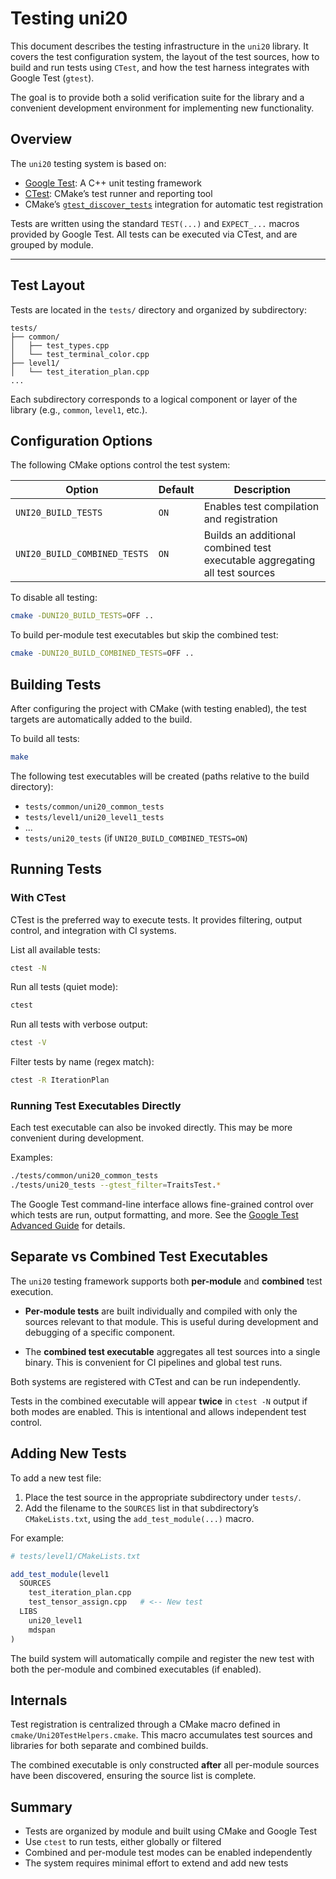 # Testing uni20

This document describes the testing infrastructure in the `uni20` library. It covers the test configuration system, the layout of the test sources, how to build and run tests using `CTest`, and how the test harness integrates with Google Test (`gtest`).

The goal is to provide both a solid verification suite for the library and a convenient development environment for implementing new functionality.

## Overview

The `uni20` testing system is based on:

- [Google Test](https://github.com/google/googletest): A C++ unit testing framework
- [CTest](https://cmake.org/cmake/help/latest/manual/ctest.1.html): CMake’s test runner and reporting tool
- CMake’s [`gtest_discover_tests`](https://cmake.org/cmake/help/latest/module/GoogleTest.html) integration for automatic test registration

Tests are written using the standard `TEST(...)` and `EXPECT_...` macros provided by Google Test. All tests can be executed via CTest, and are grouped by module.

---

## Test Layout

Tests are located in the `tests/` directory and organized by subdirectory:

```
tests/
├── common/
│   ├── test_types.cpp
│   └── test_terminal_color.cpp
├── level1/
│   └── test_iteration_plan.cpp
...
```

Each subdirectory corresponds to a logical component or layer of the library (e.g., `common`, `level1`, etc.).


## Configuration Options

The following CMake options control the test system:

| Option | Default | Description |
|--------|---------|-------------|
| `UNI20_BUILD_TESTS` | `ON` | Enables test compilation and registration |
| `UNI20_BUILD_COMBINED_TESTS` | `ON` | Builds an additional combined test executable aggregating all test sources |

To disable all testing:

```bash
cmake -DUNI20_BUILD_TESTS=OFF ..
```

To build per-module test executables but skip the combined test:

```bash
cmake -DUNI20_BUILD_COMBINED_TESTS=OFF ..
```


## Building Tests

After configuring the project with CMake (with testing enabled), the test targets are automatically added to the build.

To build all tests:

```bash
make
```

The following test executables will be created (paths relative to the build directory):

- `tests/common/uni20_common_tests`
- `tests/level1/uni20_level1_tests`
- ...
- `tests/uni20_tests` (if `UNI20_BUILD_COMBINED_TESTS=ON`)


## Running Tests

### With CTest

CTest is the preferred way to execute tests. It provides filtering, output control, and integration with CI systems.

List all available tests:

```bash
ctest -N
```

Run all tests (quiet mode):

```bash
ctest
```

Run all tests with verbose output:

```bash
ctest -V
```

Filter tests by name (regex match):

```bash
ctest -R IterationPlan
```

### Running Test Executables Directly

Each test executable can also be invoked directly. This may be more convenient during development.

Examples:

```bash
./tests/common/uni20_common_tests
./tests/uni20_tests --gtest_filter=TraitsTest.*
```

The Google Test command-line interface allows fine-grained control over which tests are run, output formatting, and more. See the [Google Test Advanced Guide](https://github.com/google/googletest/blob/main/docs/advanced.md) for details.


## Separate vs Combined Test Executables

The `uni20` testing framework supports both **per-module** and **combined** test execution.

- **Per-module tests** are built individually and compiled with only the sources relevant to that module. This is useful during development and debugging of a specific component.

- The **combined test executable** aggregates all test sources into a single binary. This is convenient for CI pipelines and global test runs.

Both systems are registered with CTest and can be run independently.

Tests in the combined executable will appear **twice** in `ctest -N` output if both modes are enabled. This is intentional and allows independent test control.


## Adding New Tests

To add a new test file:

1. Place the test source in the appropriate subdirectory under `tests/`.
2. Add the filename to the `SOURCES` list in that subdirectory’s `CMakeLists.txt`, using the `add_test_module(...)` macro.

For example:

```cmake
# tests/level1/CMakeLists.txt

add_test_module(level1
  SOURCES
    test_iteration_plan.cpp
    test_tensor_assign.cpp   # <-- New test
  LIBS
    uni20_level1
    mdspan
)
```

The build system will automatically compile and register the new test with both the per-module and combined executables (if enabled).


## Internals

Test registration is centralized through a CMake macro defined in `cmake/Uni20TestHelpers.cmake`. This macro accumulates test sources and libraries for both separate and combined builds.

The combined executable is only constructed **after** all per-module sources have been discovered, ensuring the source list is complete.


## Summary

- Tests are organized by module and built using CMake and Google Test
- Use `ctest` to run tests, either globally or filtered
- Combined and per-module test modes can be enabled independently
- The system requires minimal effort to extend and add new tests
